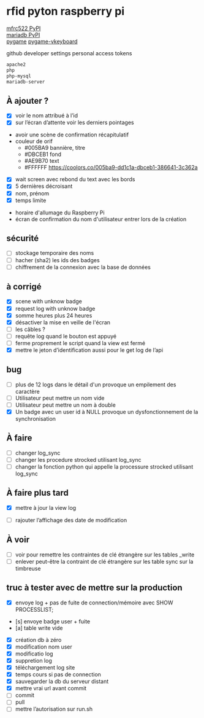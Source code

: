 # rfid pyton raspberry pi
[mfrc522 PyPI](https://pypi.org/project/mfrc522/#description)  
[mariadb PyPI](https://pypi.org/project/mariadb/)  
[pygame](https://pypi.org/project/pygame/)
[pygame-vkeyboard](https://pypi.org/project/pygame-vkeyboard/)

github developer settings personal access tokens  

```bash
apache2
php
php-mysql
mariadb-server

```

## À ajouter ?
- [x] voir le nom attribué à l’id
- [x] sur l’écran d’attente voir les derniers pointages
- avoir une scène de confirmation récapitulatif
- couleur de orif 
    - #005BA9 bannière, titre
    - #DBCEB1 fond
    - #AE9B70 text
    - #FFFFFF
    https://coolors.co/005ba9-dd1c1a-dbceb1-386641-3c362a
- [x] wait screen avec rebond du text avec les bords
- [x] 5 dernières décroisant
- [x] nom, prénom
- [x] temps limite
- horaire d'allumage du Raspberry Pi
- écran de confirmation du nom d'utilisateur entrer lors de la création




## sécurité
- [ ] stockage temporaire des noms
- [ ] hacher (sha2) les ids des badges
- [ ] chiffrement de la connexion avec la base de données

## à corrigé
- [x] scene with unknow badge
- [x] request log with unknow badge
- [x] somme heures plus 24 heures
- [x] désactiver la mise en veille de l'écran
- [ ] les câbles ?
- [ ] requête log quand le bouton est appuyé
- [ ] ferme proprement le script quand la view est fermé
- [x] mettre le jeton d’identification aussi pour le get log de l’api 

## bug
- [ ] plus de 12 logs dans le détail d'un provoque un empilement des caractère
- [ ] Utilisateur peut mettre un nom vide
- [ ] Utilisateur peut mettre un nom à double
- [x] Un badge avec un user id à NULL provoque un dysfonctionnement de la 
synchronisation

## À faire
* [ ] changer log_sync
* [ ] changer les procedure strocked utilisant log_sync
* [ ] changer la fonction python qui appelle la processure strocked utilisant log_sync

## À faire plus tard
* [x] mettre à jour la view log
* [ ] rajouter l’affichage des date de modification


## À voir
- [ ] voir pour remettre les contraintes de clé étrangère sur les tables _write
- [ ] enlever peut-être la contraint de clé étrangère sur les table sync sur la
 timbreuse

## truc à tester avec de mettre sur la production
- [x] envoye log + pas de fuite de connection/mémoire avec SHOW PROCESSLIST;
- [s] envoye badge user + fuite
- [a] table write vide
- [x] création db à zéro
- [x] modification nom user
- [x] modificatio log 
- [x] suppretion log
- [x] téléchargement log site
- [x] temps cours si pas de connection
- [x] sauvegarder la db du serveur distant
- [x] mettre vrai url avant commit
- [ ] commit
- [ ] pull
- [ ] mettre l’autorisation sur run.sh
